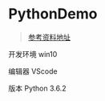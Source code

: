 # PythonDemo
> [参考资料地址](http://www.runoob.com/python/python-intro.html)

开发环境 win10

编辑器 VScode

版本 Python 3.6.2
